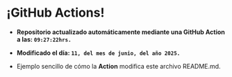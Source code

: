 # ¡GitHub Actions!
* **Repositorio actualizado automáticamente mediante una GitHub Action a las: `09:27:22hrs.`**
* **Modificado el día: `11, del mes de junio, del año 2025.`**

* Ejemplo sencillo de cómo la **Action** modifica este archivo README.md.
